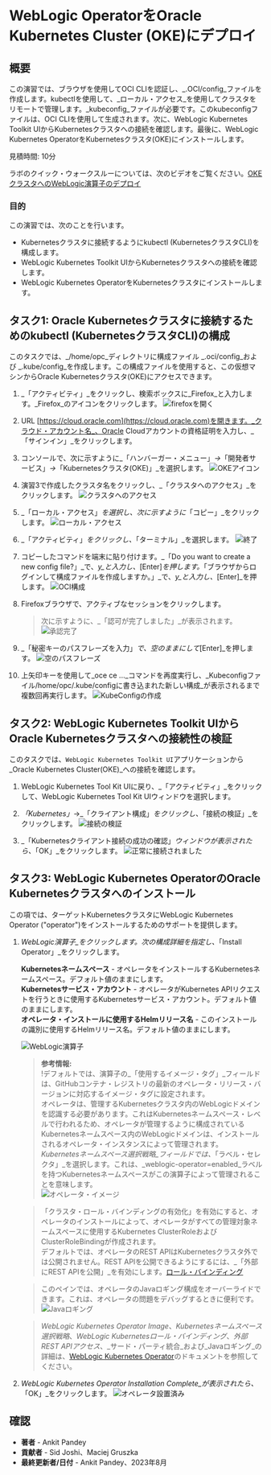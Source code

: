 # WebLogic OperatorをOracle Kubernetes Cluster (OKE)にデプロイ

## 概要

この演習では、ブラウザを使用してOCI CLIを認証し、_.OCI/config_ファイルを作成します。kubectlを使用して、_ローカル・アクセス_を使用してクラスタをリモートで管理します。_kubeconfig_ファイルが必要です。このkubeconfigファイルは、OCI CLIを使用して生成されます。次に、WebLogic Kubernetes Toolkit UIからKubernetesクラスタへの接続を確認します。最後に、WebLogic Kubernetes OperatorをKubernetesクラスタ(OKE)にインストールします。

見積時間: 10分

ラボのクイック・ウォークスルーについては、次のビデオをご覧ください。[OKEクラスタへのWebLogic演算子のデプロイ](videohub:1_0itbllhe)

### 目的

この演習では、次のことを行います。

*   Kubernetesクラスタに接続するようにkubectl (KubernetesクラスタCLI)を構成します。
*   WebLogic Kubernetes Toolkit UIからKubernetesクラスタへの接続を確認します。
*   WebLogic Kubernetes OperatorをKubernetesクラスタにインストールします。

## タスク1: Oracle Kubernetesクラスタに接続するためのkubectl (KubernetesクラスタCLI)の構成

このタスクでは、_/home/opc_ディレクトリに構成ファイル _.oci/config_および _.kube/config_を作成します。この構成ファイルを使用すると、この仮想マシンからOracle Kubernetesクラスタ(OKE)にアクセスできます。

1.  _「アクティビティ」_をクリックし、検索ボックスに_Firefox_と入力します。_Firefox_のアイコンをクリックします。 ![firefoxを開く](images/open-firefox.png)
    
2.  URL [https://cloud.oracle.com](https://cloud.oracle.com)を開きます。_クラウド・アカウント名_、Oracle Cloudアカウントの資格証明を入力し、_「サインイン」_をクリックします。
    
3.  コンソールで、次に示すように_「ハンバーガー・メニュー」_→_「開発者サービス」_→_「Kubernetesクラスタ(OKE)」_を選択します。 ![OKEアイコン](images/oke-icon.png)
    
4.  演習3で作成したクラスタ名をクリックし、_「クラスタへのアクセス」_をクリックします。 ![クラスタへのアクセス](images/access-cluster.png)
    
5.  _「ローカル・アクセス」_を選択し、次に示すように_「コピー」_をクリックします。 ![ローカル・アクセス](images/local-access.png)
    
6.  _「アクティビティ」_をクリックし、_「ターミナル」_を選択します。 ![終了](images/click-terminal.png)
    
7.  コピーしたコマンドを端末に貼り付けます。_「Do you want to create a new config file?」_で、_y_と入力し、_\[Enter\]_を押します。_「ブラウザからログインして構成ファイルを作成しますか。」_で、_y_と入力し、_\[Enter\]_を押します。 ![OCI構成](images/oci-config.png)
    
8.  Firefoxブラウザで、アクティブなセッションをクリックします。
    
    > 次に示すように、_「認可が完了しました」_が表示されます。 ![承認完了](images/authorization-complete.png)
    
9.  _「秘密キーのパスフレーズを入力」_で、空のままにして_\[Enter\]_を押します。 ![空のパスフレーズ](images/empty-passphrase.png)
    
10.  上矢印キーを使用して_oce ce ..._コマンドを再度実行し、_Kubeconfigファイル/home/opc/.kube/configに書き込まれた新しい構成_が表示されるまで複数回再実行します。 ![KubeConfigの作成](images/create-kubeconfig.png)
    

## タスク2: WebLogic Kubernetes Toolkit UIからOracle Kubernetesクラスタへの接続性の検証

このタスクでは、`WebLogic Kubernetes Toolkit UI`アプリケーションから_Oracle Kubernetes Cluster(OKE)_への接続を確認します。

1.  WebLogic Kubernetes Tool Kit UIに戻り、_「アクティビティ」_をクリックして、WebLogic Kubernetes Tool Kit UIウィンドウを選択します。
    
2.  _「Kubernetes」_→_「クライアント構成」_をクリックし、_「接続の検証」_をクリックします。 ![接続の検証](images/verify-connectivity.png)
    
3.  _「Kubernetesクライアント接続の成功の確認」_ウィンドウが表示されたら、_「OK」_をクリックします。 ![正常に接続されました](images/successfully-connected.png)
    

## タスク3: WebLogic Kubernetes OperatorのOracle Kubernetesクラスタへのインストール

この項では、ターゲットKubernetesクラスタにWebLogic Kubernetes Operator ("operator")をインストールするためのサポートを提供します。

1.  _WebLogic演算子_をクリックします。次の構成詳細を指定し、_「Install Operator」_をクリックします。
    
    **Kubernetesネームスペース** - オペレータをインストールするKubernetesネームスペース。デフォルト値のままにします。  
    **Kubernetesサービス・アカウント** - オペレータがKubernetes APIリクエストを行うときに使用するKubernetesサービス・アカウント。デフォルト値のままにします。  
    **オペレータ・インストールに使用するHelmリリース名** - このインストールの識別に使用するHelmリリース名。デフォルト値のままにします。  
    
    ![WebLogic演算子](images/weblogic-operator.png)
    
    > **参考情報:**  
    > !デフォルトでは、演算子の_「使用するイメージ・タグ」_フィールドは、GitHubコンテナ・レジストリの最新のオペレータ・リリース・バージョンに対応するイメージ・タグに設定されます。  
    > オペレータは、管理するKubernetesクラスタ内のWebLogicドメインを認識する必要があります。これはKubernetesネームスペース・レベルで行われるため、オペレータが管理するように構成されているKubernetesネームスペース内のWebLogicドメインは、インストールされるオペレータ・インスタンスによって管理されます。  
    > _Kubernetesネームスペース選択戦略_フィールドでは、_「ラベル・セレクタ」_を選択します。これは、_weblogic-operator=enabled_ラベルを持つKubernetesネームスペースがこの演算子によって管理されることを意味します。  
    > ![オペレータ・イメージ](images/operator-image.png)
    
    > 「クラスタ・ロール・バインディングの有効化」を有効にすると、オペレータのインストールによって、オペレータがすべての管理対象ネームスペースに使用するKubernetes ClusterRoleおよびClusterRoleBindingが作成されます。  
    > デフォルトでは、オペレータのREST APIはKubernetesクラスタ外では公開されません。REST APIを公開できるようにするには、_「外部にREST APIを公開」_を有効にします。[ロール・バインディング](images/role-binding.png)  
    
    > このペインでは、オペレータのJavaロギング構成をオーバーライドできます。これは、オペレータの問題をデバッグするときに便利です。  
    > ![Javaロギング](images/java-logging.png)  
    
    > _WebLogic Kubernetes Operator Image_、_Kubernetesネームスペース選択戦略_、_WebLogic Kubernetesロール・バインディング_、_外部REST APIアクセス_、_サード・パーティ統合_および_Javaロギング_の詳細は、[WebLogic Kubernetes Operator](https://oracle.github.io/weblogic-toolkit-ui/navigate/kubernetes/k8s-wko/)のドキュメントを参照してください。
    
2.  _WebLogic Kubernetes Operator Installation Complete_が表示されたら、_「OK」_をクリックします。 ![オペレータ設置済み](images/operator-installed.png)
    

## 確認

*   **著者** - Ankit Pandey
*   **貢献者** - Sid Joshi、Maciej Gruszka
*   **最終更新者/日付** - Ankit Pandey、2023年8月